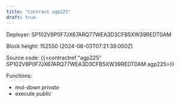 ```yaml
---
title: "Contract agp225"
draft: true
---
```

Deployer: SP102V8P0F7JX67ARQ77WEA3D3CFB5XW39REDT0AM


 



Block height: 152550 (2024-06-03T07:21:39.000Z)

Source code: {{<contractref "agp225" SP102V8P0F7JX67ARQ77WEA3D3CFB5XW39REDT0AM agp225>}}

Functions:

* mul-down _private_
* execute _public_
